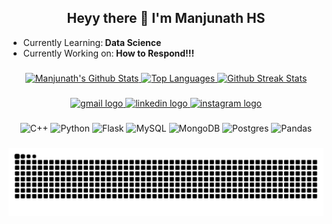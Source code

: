 <!-- Introduction section -->
<h2 align="center">Heyy there 👋 I'm Manjunath HS</h2>
<ul>
  <li>Currently Learning:<b> Data Science</b></li>
  <li>Currently Working on:<b> How to Respond!!!</b></li>
</ul>

###
<!-- GitHub Stats section -->
<div align="center">
  <!-- First profile stats card -->
  <a href="https://github.com/Manjunathhs-0003?tab=repositories" target="_blank" rel="noreferrer">
    <img height="150" src="https://github-readme-stats.vercel.app/api?username=Manjunathhs-0003&theme=nightowl&hide_border=true&include_all_commits=false&count_private=true" alt="Manjunath's Github Stats"/>
  </a>

  

  <!-- Languages stats card -->
  <a href="https://github.com/Manjunathhs-0003?tab=repositories" target="_blank" rel="noreferrer">
    <img height="150" src="https://github-readme-stats.vercel.app/api/top-langs/?username=Manjunathhs-0003&theme=nightowl&hide_border=true&include_all_commits=false&count_private=true&layout=compact" alt="Top Languages"/>
  </a>

  <!-- Streak stats card -->
  <a href="https://github.com/Manjunathhs-0003?tab=repositories" target="_blank" rel="noreferrer">
    <img height="150" src="https://github-readme-streak-stats.herokuapp.com/?user=Manjunathhs-0003&theme=nightowl&hide_border=true" alt="Github Streak Stats"/>
  </a>
</div>

###

<!-- Contact section -->
<div align="center">
  <!-- Gmail logo with mailto link -->
  <a href="mailto:hsmanjunathhsmanjunath@gmail.com" target="_blank">
    <img src="https://img.shields.io/static/v1?message=Gmail&logo=gmail&label=&color=D14836&logoColor=white&labelColor=&style=for-the-badge" height="35" alt="gmail logo" />
  </a>
  
  <!-- LinkedIn logo with LinkedIn profile link -->
  <a href="https://www.linkedin.com/in/manjunath-hs003" target="_blank">
    <img src="https://img.shields.io/static/v1?message=LinkedIn&logo=linkedin&label=&color=0077B5&logoColor=white&labelColor=&style=for-the-badge" height="35" alt="linkedin logo" />
  </a>
  
  <!-- Instagram logo with Instagram profile link -->
  <a href="https://www.instagram.com/_manjunathhs?igsh=MWJvenZmNDBsanN6OQ==" target="_blank">
    <img src="https://img.shields.io/static/v1?message=Instagram&logo=instagram&label=&color=E4405F&logoColor=white&labelColor=&style=for-the-badge" height="35" alt="instagram logo" />
  </a>
</div>

###
<div align="center">
  <img src="https://img.shields.io/badge/c++-%2300599C.svg?style=for-the-badge&logo=c%2B%2B&logoColor=white" height="35" alt="C++"/>
  <img src="https://img.shields.io/badge/python-3670A0?style=for-the-badge&logo=python&logoColor=ffdd54" height="35" alt="Python"/>
<!--   <img src="https://img.shields.io/badge/pythonanywhere-%232F9FD7.svg?style=for-the-badge&logo=pythonanywhere&logoColor=151515" height="35" alt="PythonAnywhere"/>
  <img src="https://img.shields.io/badge/render-%46E3B7.svg?style=for-the-badge&logo=render&logoColor=white" height="35" alt="Render"/> -->
  <img src="https://img.shields.io/badge/flask-%23000.svg?style=for-the-badge&logo=flask&logoColor=white" height="35" alt="Flask"/>
  <img src="https://img.shields.io/badge/mysql-4479A1.svg?style=for-the-badge&logo=mysql&logoColor=white" height="35" alt="MySQL"/>
  <img src="https://img.shields.io/badge/MongoDB-%234ea94b.svg?style=for-the-badge&logo=mongodb&logoColor=white" height="35" alt="MongoDB"/>
  <img src="https://img.shields.io/badge/postgres-%23316192.svg?style=for-the-badge&logo=postgresql&logoColor=white" height="35" alt="Postgres"/>
  <img src="https://img.shields.io/badge/pandas-%23150458.svg?style=for-the-badge&logo=pandas&logoColor=white" height="35" alt="Pandas"/>
</div>

###
<!-- Snake animation section -->
<img src="https://raw.githubusercontent.com/Manjunathhs-0003/Manjunathhs-0003/output/snake.svg" alt="Snake animation" />

###
